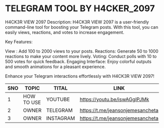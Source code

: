 # TELEGRAM TOOL BY H4CKER_2097

H4CK3R VIEW 2097
Description:
H4CK3R VIEW 2097 is a user-friendly command-line tool for boosting your Telegram posts. With this tool, you can easily  views, reactions, and votes to increase engagement.

Key Features:

View : Add 100 to 2000 views to your posts.
Reactions: Generate 50 to 1000 reactions to make your content more lively.
Voting: Conduct polls with 10 to 500 votes for quick feedback.
Engaging Interface: Enjoy colorful outputs and smooth animations for a pleasant experience.

Enhance your Telegram interactions effortlessly with H4CK3R VIEW 2097!

|SNO| TOPIC | TITAL | LINK |
|-|-|-|-|
|1| HOW TO USE | YOUTUBE | https://youtu.be/iswAGglPJMk
|2| OWNER | TELEGRAM | https://t.me/jeansonjemesancheta
|3| OWNER | INSTAGRAM | https://t.me/jeansonjemesancheta
